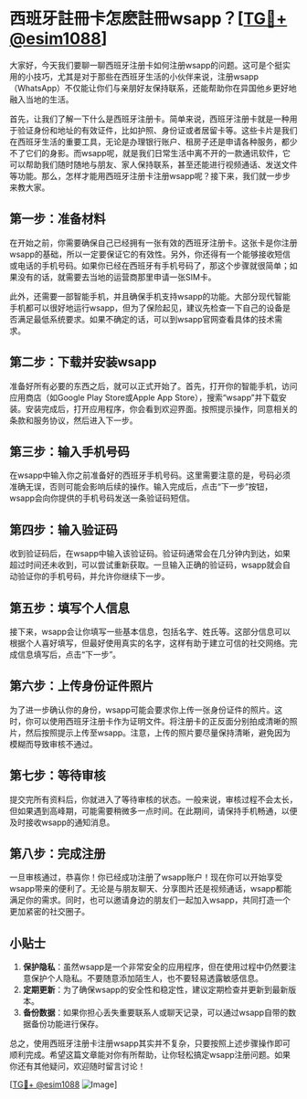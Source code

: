 # 西班牙註冊卡怎麽註冊wsapp？[[TG💪+ @esim1088](https://t.me/s/esim1088)]

大家好，今天我们要聊一聊西班牙注册卡如何注册wsapp的问题。这可是个挺实用的小技巧，尤其是对于那些在西班牙生活的小伙伴来说，注册wsapp（WhatsApp）不仅能让你们与亲朋好友保持联系，还能帮助你在异国他乡更好地融入当地的生活。

首先，让我们了解一下什么是西班牙注册卡。简单来说，西班牙注册卡就是一种用于验证身份和地址的有效证件，比如护照、身份证或者居留卡等。这些卡片是我们在西班牙生活的重要工具，无论是办理银行账户、租房子还是申请各种服务，都少不了它们的身影。而wsapp呢，就是我们日常生活中离不开的一款通讯软件，它可以帮助我们随时随地与朋友、家人保持联系，甚至还能进行视频通话、发送文件等功能。那么，怎样才能用西班牙注册卡注册wsapp呢？接下来，我们就一步步来教大家。

## 第一步：准备材料

在开始之前，你需要确保自己已经拥有一张有效的西班牙注册卡。这张卡是你注册wsapp的基础，所以一定要保证它的有效性。另外，你还得有一个能够接收短信或电话的手机号码。如果你已经在西班牙有手机号码了，那这个步骤就很简单；如果没有的话，就需要去当地的运营商那里申请一张SIM卡。

此外，还需要一部智能手机，并且确保手机支持wsapp的功能。大部分现代智能手机都可以很好地运行wsapp，但为了保险起见，建议先检查一下自己的设备是否满足最低系统要求。如果不确定的话，可以到wsapp官网查看具体的技术需求。

## 第二步：下载并安装wsapp

准备好所有必要的东西之后，就可以正式开始了。首先，打开你的智能手机，访问应用商店（如Google Play Store或Apple App Store），搜索“wsapp”并下载安装。安装完成后，打开应用程序，你会看到欢迎界面。按照提示操作，同意相关的条款和服务协议，然后进入下一步。

## 第三步：输入手机号码

在wsapp中输入你之前准备好的西班牙手机号码。这里需要注意的是，号码必须准确无误，否则可能会影响后续的操作。输入完成后，点击“下一步”按钮，wsapp会向你提供的手机号码发送一条验证码短信。

## 第四步：输入验证码

收到验证码后，在wsapp中输入该验证码。验证码通常会在几分钟内到达，如果超过时间还未收到，可以尝试重新获取。一旦输入正确的验证码，wsapp就会自动验证你的手机号码，并允许你继续下一步。

## 第五步：填写个人信息

接下来，wsapp会让你填写一些基本信息，包括名字、姓氏等。这部分信息可以根据个人喜好填写，但最好使用真实的名字，这样有助于建立可信的社交网络。完成信息填写后，点击“下一步”。

## 第六步：上传身份证件照片

为了进一步确认你的身份，wsapp可能会要求你上传一张身份证件的照片。这时，你可以使用西班牙注册卡作为证明文件。将注册卡的正反面分别拍成清晰的照片，然后按照提示上传至wsapp。注意，上传的照片要尽量保持清晰，避免因为模糊而导致审核不通过。

## 第七步：等待审核

提交完所有资料后，你就进入了等待审核的状态。一般来说，审核过程不会太长，但如果遇到高峰期，可能需要稍微多一点时间。在此期间，请保持手机畅通，以便及时接收wsapp的通知消息。

## 第八步：完成注册

一旦审核通过，恭喜你！你已经成功注册了wsapp账户！现在你可以开始享受wsapp带来的便利了。无论是与朋友聊天、分享图片还是视频通话，wsapp都能满足你的需求。同时，也可以邀请身边的朋友们一起加入wsapp，共同打造一个更加紧密的社交圈子。

## 小贴士

1. **保护隐私**：虽然wsapp是一个非常安全的应用程序，但在使用过程中仍然要注意保护个人隐私。不要随意添加陌生人，也不要轻易透露敏感信息。
2. **定期更新**：为了确保wsapp的安全性和稳定性，建议定期检查并更新到最新版本。
3. **备份数据**：如果你担心丢失重要联系人或聊天记录，可以通过wsapp自带的数据备份功能进行保存。

总之，使用西班牙注册卡注册wsapp其实并不复杂，只要按照上述步骤操作即可顺利完成。希望这篇文章能对你有所帮助，让你轻松搞定wsapp注册问题。如果你还有其他疑问，欢迎随时留言讨论！

[[TG💪+ @esim1088](https://t.me/s/esim1088) ![Image](https://i.postimg.cc/4NQfJmqS/Snipaste-2025-05-13-00-14-12.png)]